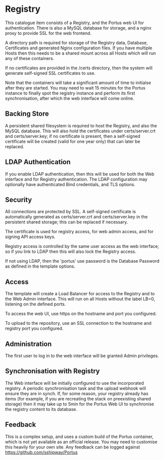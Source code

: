 # Registry

This catalogue item consists of a Registry, and the Portus web UI for 
authentication.  There is also a MySQL database for storage, and a nginx
proxy to provide SSL for the web frontend.

A directory path is required for storage of the Registry data, Database,
Certificates and generated Nginx configuration files.  If you have 
multiple Hosts then this needs to be a shared mount across all Hosts which
will run any of these containers.

If no certificates are provided in the /certs directory, then the system 
will generate self-signed SSL certificates to use.

Note that the containers will take a significant amount of time to initialse after 
they are started.  You may need to wait 15 minutes for the Portus instance
to finally spot the registry instance and perform its first synchronisation,
after which the web interface will come online.

## Backing Store

A persistent shared filesystem is required to host the Registry, and also the 
MySQL database.  This will also hold the certificates under certs/server.crt
and certs/server.key; if no certificate is present, then a self-signed
certificate will be created (valid for one year only) that can later be 
replaced.

## LDAP Authentication

If you enable LDAP authentication, then this will be used for both the
Web interface and for Registry authentication.  The LDAP configuration
may optionally have authenticated Bind credentials, and TLS options.

## Security

All connections are protected by SSL.  A self-signed certificate is
automatically generated as certs/server.crt and certs/server.key in 
the persistent shared storage; this can be replaced if necessary.

The certificate is used for registry access, for web admin access,
and for signing API access keys.

Registry access is controlled by the same user access as the web interface;
so if you link to LDAP then this will also lock the Registry access.

If not using LDAP, then the 'portus' use password is the Database Password
as defined in the template options.

## Access

The template will create a Load Balancer for access to the Registry and
to the Web Admin interface.  This will run on all Hosts without the label 
LB=0, listening on the defined ports.

To access the web UI, use https on the hostname and port you configured.

To upload to the repository, use an SSL connection to the hostname and
registry port you configured.

## Administration

The first user to log in to the web interface will be granted Admin
privileges.

## Synchronisation with Registry

The Web interface will be initially configured to use the incorporated 
registry.  A periodic synchronisation task and the upload webhook will
ensure they are in synch.  If, for some reason, your registry already 
has items (for example, if you are recreating the stack on preexisting
shared storage) then it may take up to 5min for the Portus Web UI to 
synchronise the registry content to its database.

## Feedback

This is a complex setup, and uses a custom build of the Portus container,
which is not yet available as an official release.  You may need to
customise this heavily for your own site.  Any feedback can
be logged against https://github.com/sshipway/Portus
